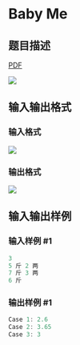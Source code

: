 # Baby Me

## 题目描述

[problemUrl]: https://uva.onlinejudge.org/index.php?option=com_onlinejudge&Itemid=8&category=441&page=show_problem&problem=4000

[PDF](https://uva.onlinejudge.org/external/125/p12555.pdf)

![](https://cdn.luogu.com.cn/upload/vjudge_pic/UVA12555/3682add036d86e7027260c084a800c07eb06ee47.png)

## 输入输出格式

### 输入格式

![](https://cdn.luogu.com.cn/upload/vjudge_pic/UVA12555/4a75b95f32202239bf41d2958b70494e7dfa7d20.png)

### 输出格式

![](https://cdn.luogu.com.cn/upload/vjudge_pic/UVA12555/21b824cd8a01f34f1749a05167f48e1b46b43926.png)

## 输入输出样例

### 输入样例 #1

```cpp
3
5 斤 2 两
7 斤 3 两
6 斤
```


### 输出样例 #1

```cpp
Case 1: 2.6
Case 2: 3.65
Case 3: 3
```


